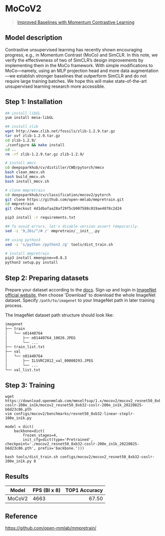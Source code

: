 # MoCoV2

> [Improved Baselines with Momentum Contrastive Learning](https://arxiv.org/abs/2003.04297)


## Model description

Contrastive unsupervised learning has recently shown encouraging progress, e.g., in Momentum Contrast (MoCo) and SimCLR. In this note, we verify the effectiveness of two of SimCLR’s design improvements by implementing them in the MoCo framework. With simple modifications to MoCo—namely, using an MLP projection head and more data augmentation—we establish stronger baselines that outperform SimCLR and do not require large training batches. We hope this will make state-of-the-art unsupervised learning research more accessible.

## Step 1: Installation

```bash
## install libGL
yum install mesa-libGL

## install zlib
wget http://www.zlib.net/fossils/zlib-1.2.9.tar.gz
tar xvf zlib-1.2.9.tar.gz
cd zlib-1.2.9/
./configure && make install
cd ..
rm -rf zlib-1.2.9.tar.gz zlib-1.2.9/
```

```bash
# install mmcv
cd deepsparkhub/cv/distiller/CWD/pytorch/mmcv
bash clean_mmcv.sh
bash build_mmcv.sh
bash install_mmcv.sh

# clone mmpretrain
cd deepsparkhub/cv/classification/mocov2/pytorch
git clone https://github.com/open-mmlab/mmpretrain.git
cd mmpretrain
git checkout 4d1dbafaa28af29f5cb907588c019ae4878c2d24

pip3 install -r requirements.txt

## To avoid errors, let's disable version assert temporarily.
sed -i '9,26s/^/# /' mmpretrain/__init__.py

## using python3
sed -i 's/python /python3 /g' tools/dist_train.sh

# install mmpretrain
pip3 install mmengine==0.8.3
python3 setup.py install
```

## Step 2: Preparing datasets

Prepare your dataset according to the [docs](https://mmpretrain.readthedocs.io/en/latest/user_guides/dataset_prepare.html#prepare-dataset).
Sign up and login in [ImageNet official website](https://www.image-net.org/index.php), then choose 'Download' to download the whole ImageNet dataset. 
Specify `/path/to/imagenet` to your ImageNet path in later training process.

The ImageNet dataset path structure should look like:

```bash
imagenet
├── train
│   └── n01440764
│       ├── n01440764_10026.JPEG
│       └── ...
├── train_list.txt
├── val
│   └── n01440764
│       ├── ILSVRC2012_val_00000293.JPEG
│       └── ...
└── val_list.txt
```

## Step 3: Training

```shell
wget https://download.openmmlab.com/mmselfsup/1.x/mocov2/mocov2_resnet50_8xb32-coslr-200e_in1k/mocov2_resnet50_8xb32-coslr-200e_in1k_20220825-b6d23c86.pth
vim configs/mocov2/benchmarks/resnet50_8xb32-linear-steplr-100e_in1k.py

model = dict(
    backbone=dict(
        frozen_stages=4,
        init_cfg=dict(type='Pretrained', checkpoint='./mocov2_resnet50_8xb32-coslr-200e_in1k_20220825-b6d23c86.pth', prefix='backbone.')))

bash tools/dist_train.sh configs/mocov2/mocov2_resnet50_8xb32-coslr-200e_in1k.py 8
```

## Results
|     Model    | FPS (BI x 8)| TOP1 Accuracy |
| ------------ |  ---------  |--------------:|
|    MoCoV2    |  4663       |    67.50      |
## Reference
https://github.com/open-mmlab/mmpretrain/
